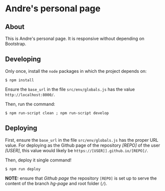 # Andre's personal page

## About

This is Andre's personal page. It is responsive without depending on Bootstrap.

## Developing

Only once, install the ```node``` packages in which the project depends on:

```$ npm install```

Ensure the ```base_url``` in the file ```src/env/globals.js``` has the value ```http://localhost:8000/```.

Then, run the command:

```$ npm run-script clean ; npm run-script develop```

## Deploying

First, ensure the ```base_url``` in the file ```src/env/globals.js``` has the proper URL value. For deploying as the Github page of the repository *[REPO]* of the user *[USER]*, this value would likely be  ```https://[USER]].github.io/[REPO]/```.

Then, deploy it single command!

```$ npm run deploy```

**NOTE:** ensure that *Github page* the repository ```[REPO]``` is set up to serve the content of the branch *hg-page* and root folder (```/```).